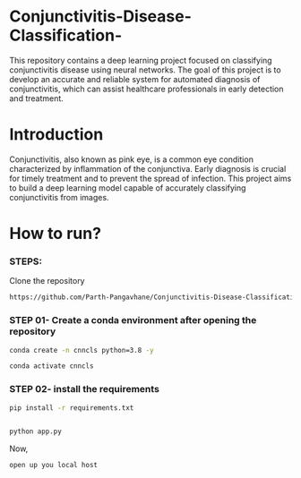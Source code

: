 # Conjunctivitis-Disease-Classification-

This repository contains a deep learning project focused on classifying conjunctivitis disease using neural networks. The goal of this project is to develop an accurate and reliable system for automated diagnosis of conjunctivitis, which can assist healthcare professionals in early detection and treatment.

# Introduction
Conjunctivitis, also known as pink eye, is a common eye condition characterized by inflammation of the conjunctiva. Early diagnosis is crucial for timely treatment and to prevent the spread of infection. This project aims to build a deep learning model capable of accurately classifying conjunctivitis from images.


# How to run?
### STEPS:

Clone the repository

```bash
https://github.com/Parth-Pangavhane/Conjunctivitis-Disease-Classification-.git
```
### STEP 01- Create a conda environment after opening the repository

```bash
conda create -n cnncls python=3.8 -y
```

```bash
conda activate cnncls
```


### STEP 02- install the requirements
```bash
pip install -r requirements.txt
```


```bash

python app.py
```

Now,
```bash
open up you local host
```
